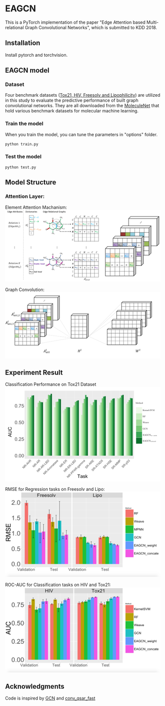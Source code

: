 

# EAGCN
This is a PyTorch implementation of the paper "Edge Attention based Multi-relational Graph Convolutional Networks", which is submitted to KDD 2018. 

## Installation

Install pytorch and torchvision. 

## EAGCN model


### Dataset

Four benchmark datasets ([Tox21, HIV, Freesolv and Lipophilicity](http://moleculenet.ai/datasets-1)) are utilized in this study to evaluate the predictive performance of built graph convolutional networks.  They are all downloaded from the [MoleculeNet](http://moleculenet.ai/) that hold various benchmark datasets for molecular machine learning.

### Train the model
When you train the model, you can tune the parameters in "options" folder.

    python train.py

### Test the model
    python test.py


## Model Structure
### Attention Layer:
Element Attention Machanism:
![Element Attention Machanism](./Chart/layers.png)

Graph Convolution:
![Graph Convolution](./Chart/axw.png)


## Experiment Result
Classification Performance on Tox21 Dataset
![Tox21 Classification AUC](./Chart/Tox21_12tasks.png)

RMSE for Regression tasks on  Freesolv and Lipo:
![](./Chart/RMSE.jpeg)

ROC-AUC for Classification tasks on HIV and Tox21:
![](./Chart/AUC.jpeg)


## Acknowledgments
Code is inspired by [GCN](https://github.com/tkipf/gcn) and [conv_qsar_fast](https://github.com/connorcoley/conv_qsar_fast)


